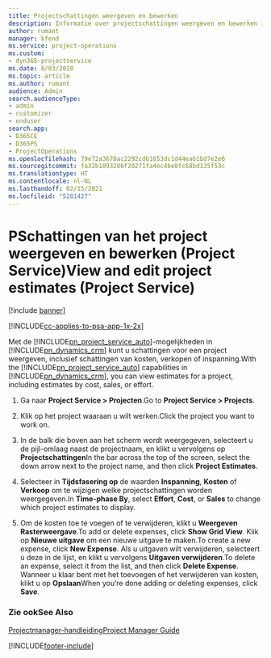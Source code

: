 ```yaml
---
title: Projectschattingen weergeven en bewerken
description: Informatie over projectschattingen weergeven en bewerken in Project Service
author: rumant
manager: kfend
ms.service: project-operations
ms.custom:
- dyn365-projectservice
ms.date: 8/03/2018
ms.topic: article
ms.author: rumant
audience: Admin
search.audienceType:
- admin
- customizer
- enduser
search.app:
- D365CE
- D365PS
- ProjectOperations
ms.openlocfilehash: 79e72a3678ac2292cd61653dc1d44ea61bd7e2e6
ms.sourcegitcommit: fa32b1893286f20271fa4ec4be8fc68bd135f53c
ms.translationtype: HT
ms.contentlocale: nl-NL
ms.lasthandoff: 02/15/2021
ms.locfileid: "5281427"
---
```

# <a name="view-and-edit-project-estimates-project-service"></a><span data-ttu-id="ded3e-103">PSchattingen van het project weergeven en bewerken (Project Service)</span><span class="sxs-lookup"><span data-stu-id="ded3e-103">View and edit project estimates (Project Service)</span></span>

[!include [banner](../includes/psa-now-project-operations.md)]

[!INCLUDE[cc-applies-to-psa-app-1x-2x](../includes/cc-applies-to-psa-app-1x-2x.md)]

<span data-ttu-id="ded3e-104">Met de [!INCLUDE[pn_project_service_auto](../includes/pn-project-service-auto.md)]-mogelijkheden in [!INCLUDE[pn_dynamics_crm](../includes/pn-dynamics-crm.md)] kunt u schattingen voor een project weergeven, inclusief schattingen van kosten, verkopen of inspanning.</span><span class="sxs-lookup"><span data-stu-id="ded3e-104">With the [!INCLUDE[pn_project_service_auto](../includes/pn-project-service-auto.md)] capabilities in [!INCLUDE[pn_dynamics_crm](../includes/pn-dynamics-crm.md)], you can view estimates for a project, including estimates by cost, sales, or effort.</span></span>  
  
1.  <span data-ttu-id="ded3e-105">Ga naar **Project Service > Projecten**.</span><span class="sxs-lookup"><span data-stu-id="ded3e-105">Go to **Project Service > Projects**.</span></span>  
  
2.  <span data-ttu-id="ded3e-106">Klik op het project waaraan u wilt werken.</span><span class="sxs-lookup"><span data-stu-id="ded3e-106">Click the project you want to work on.</span></span>  
  
3.  <span data-ttu-id="ded3e-107">In de balk die boven aan het scherm wordt weergegeven, selecteert u de pijl-omlaag naast de projectnaam, en klikt u vervolgens op **Projectschattingen**</span><span class="sxs-lookup"><span data-stu-id="ded3e-107">In the bar across the top of the screen, select the down arrow next to the project name, and then click **Project Estimates**.</span></span>  
  
4.  <span data-ttu-id="ded3e-108">Selecteer in **Tijdsfasering op** de waarden **Inspanning**, **Kosten** of **Verkoop** om te wijzigen welke projectschattingen worden weergegeven.</span><span class="sxs-lookup"><span data-stu-id="ded3e-108">In **Time-phase By**, select **Effort**, **Cost**, or **Sales** to change which project estimates to display.</span></span>  
  
5.  <span data-ttu-id="ded3e-109">Om de kosten toe te voegen of te verwijderen, klikt u **Weergeven Rasterweergave**.</span><span class="sxs-lookup"><span data-stu-id="ded3e-109">To add or delete expenses, click **Show Grid View**.</span></span> <span data-ttu-id="ded3e-110">Klik op **Nieuwe uitgave** om een nieuwe uitgave te maken.</span><span class="sxs-lookup"><span data-stu-id="ded3e-110">To create a new expense, click **New Expense**.</span></span> <span data-ttu-id="ded3e-111">Als u uitgaven wilt verwijderen, selecteert u deze in de lijst, en klikt u vervolgens **Uitgaven verwijderen**.</span><span class="sxs-lookup"><span data-stu-id="ded3e-111">To delete an expense, select it from the list, and then click **Delete Expense**.</span></span> <span data-ttu-id="ded3e-112">Wanneer u klaar bent met het toevoegen of het verwijderen van kosten, klikt u op **Opslaan**</span><span class="sxs-lookup"><span data-stu-id="ded3e-112">When you’re done adding or deleting expenses, click **Save**.</span></span>  
  
### <a name="see-also"></a><span data-ttu-id="ded3e-113">Zie ook</span><span class="sxs-lookup"><span data-stu-id="ded3e-113">See Also</span></span>  
 [<span data-ttu-id="ded3e-114">Projectmanager-handleiding</span><span class="sxs-lookup"><span data-stu-id="ded3e-114">Project Manager Guide</span></span>](../psa/project-manager-guide.md)


[!INCLUDE[footer-include](../includes/footer-banner.md)]